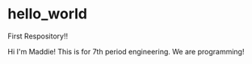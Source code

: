# hello_world
First Respository!!

Hi I'm Maddie!
This is for 7th period engineering.
We are programming!

